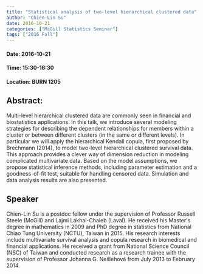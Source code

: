 ```yaml
---
title: "Statistical analysis of two-level hierarchical clustered data"
author: "Chien-Lin Su"
date: 2016-10-21
categories: ["McGill Statistics Seminar"]
tags: ["2016 Fall"]
---
```


#### Date: 2016-10-21
#### Time: 15:30-16:30
#### Location: BURN 1205

## Abstract:

Multi-level hierarchical clustered data are commonly seen in financial and biostatistics applications. In this talk, we introduce several modeling strategies for describing the dependent relationships for members within a cluster or between different clusters (in the same or different levels). In particular we will apply the hierarchical Kendall copula, first proposed by Brechmann (2014), to model two-level hierarchical clustered survival data. This approach provides a clever way of dimension reduction in modeling complicated multivariate data. Based on the model assumptions, we propose statistical inference methods, including parameter estimation and a goodness-of-fit test, suitable for handling censored data. Simulation and data analysis results are also presented.





## Speaker

Chien-Lin Su is a postdoc fellow under the supervision of Professor Russell Steele (McGill) and Lajmi Lakhal-Chaieb (Laval). He received his Master's degree in mathematics in 2009 and PhD degree in statistics from National Chiao Tung University (NCTU), Taiwan in 2015. His research interests include multivariate survival analysis and copula research in biomedical and financial applications. He received a grant from National Science Council (NSC) of Taiwan and conducted research as a research trainee with the supervision of Professor Johanna G. Nešlehová from July 2013 to February 2014.

